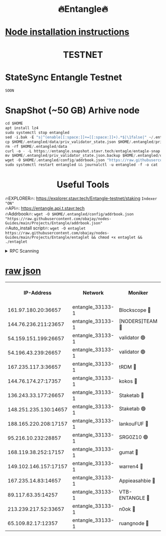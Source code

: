 <h1 align="center"> 🔥Entangle🔥</h1>

[Node installation instructions](https://github.com/obajay/nodes-Guides/tree/main/Projects/Entangle)
=

<h1 align="center"> TESTNET</h1>

# StateSync Entangle Testnet
```python
SOON
```
# SnapShot (~50 GB) Arhive node
```python
cd $HOME
apt install lz4
sudo systemctl stop entangled
sed -i.bak -E "s|^(enable[[:space:]]+=[[:space:]]+).*$|\1false|" ~/.entangled/config/config.toml
cp $HOME/.entangled/data/priv_validator_state.json $HOME/.entangled/priv_validator_state.json.backup
rm -rf $HOME/.entangled/data
curl -o - -L https://entangle.snapshot.stavr.tech/entagle/entagle-snap.tar.lz4 | lz4 -c -d - | tar -x -C $HOME/.entangled --strip-components 2
mv $HOME/.entangled/priv_validator_state.json.backup $HOME/.entangled/data/priv_validator_state.json
wget -O $HOME/.entangled/config/addrbook.json "https://raw.githubusercontent.com/obajay/nodes-Guides/main/Projects/Entangle/addrbook.json"
sudo systemctl restart entangled && journalctl -u entangled -f -o cat
```
 <h1 align="center"> Useful Tools</h1>
 
🔥EXPLORER🔥: https://explorer.stavr.tech/Entangle-testnet/staking        `Indexer "ON"` \
🔥API🔥:      https://entangle.api.t.stavr.tech \
🔥Addrbook🔥: ```wget -O $HOME/.entangled/config/addrbook.json "https://raw.githubusercontent.com/obajay/nodes-Guides/main/Projects/Entangle/addrbook.json"``` \
🔥Auto_install script🔥:  `wget -O entaglet https://raw.githubusercontent.com/obajay/nodes-Guides/main/Projects/Entangle/entaglet && chmod +x entaglet && ./entaglet`


<details>
<summary>RPC Scanning</summary>

<h2 align="center"> We scan nodes in real time every 4 hours. And we provide the final result of RPC endpoints.
We cannot influence the operation of these nodes in any way. </h2>


```python
If Voting Power is higher than 0 --> then the Node is a validator of the network and may be subject to attack and be a potential threat to the chain.
```
```python
We marked such validators with a red symbol
```

</details>

[raw json](https://rpc-check.entangt.stavr.tech/entangt/rpc-entangt-result.json)
=


<table><tr><th>IP-Address</th><th>Network</th><th>Moniker</th><th>Latest Block Height</th><th>Earliest Block Height</th><th>Catching Up</th><th>Tx Index</th><th>Voting Power</th><th>Scan Time</th></tr><tr><td>161.97.180.20:36657</td><td>entangle_33133-1</td><td>Blockscope 🔴</td><td>1325839</td><td>1</td><td>False</td><td>off</td><td>259586473635098</td><td>2023-12-26T04:10:39.736642063UTC</td></tr><tr><td>144.76.236.211:23657</td><td>entangle_33133-1</td><td>[NODERS]TEAM 🔴</td><td>1325842</td><td>1</td><td>False</td><td>off</td><td>47049700500000000</td><td>2023-12-26T04:10:52.179302069UTC</td></tr><tr><td>54.159.151.199:26657</td><td>entangle_33133-1</td><td>validator 🟢</td><td>1280815</td><td>1</td><td>False</td><td>on</td><td>0</td><td>2023-12-26T04:10:59.535363580UTC</td></tr><tr><td>54.196.43.239:26657</td><td>entangle_33133-1</td><td>validator 🟢</td><td>1325844</td><td>1</td><td>False</td><td>on</td><td>0</td><td>2023-12-26T04:11:00.155488273UTC</td></tr><tr><td>167.235.117.3:36657</td><td>entangle_33133-1</td><td>tRDM 🔴</td><td>1325844</td><td>1</td><td>False</td><td>on</td><td>59819660338000</td><td>2023-12-26T04:11:00.637620063UTC</td></tr><tr><td>144.76.174.27:17357</td><td>entangle_33133-1</td><td>kokos 🔴</td><td>1325842</td><td>145001</td><td>False</td><td>on</td><td>89890100000000</td><td>2023-12-26T04:10:49.196076378UTC</td></tr><tr><td>136.243.33.177:26657</td><td>entangle_33133-1</td><td>Staketab 🔴</td><td>1325843</td><td>660001</td><td>False</td><td>on</td><td>57511111100000</td><td>2023-12-26T04:10:54.481465957UTC</td></tr><tr><td>148.251.235.130:14657</td><td>entangle_33133-1</td><td>Staketab 🟢</td><td>1325839</td><td>660801</td><td>False</td><td>on</td><td>0</td><td>2023-12-26T04:10:39.405660314UTC</td></tr><tr><td>188.165.220.208:17157</td><td>entangle_33133-1</td><td>lankouFUF 🔴</td><td>1325840</td><td>725001</td><td>False</td><td>on</td><td>180899900000002</td><td>2023-12-26T04:10:44.883906427UTC</td></tr><tr><td>95.216.10.232:28857</td><td>entangle_33133-1</td><td>SRG0Z10 🟢</td><td>1325839</td><td>842001</td><td>False</td><td>off</td><td>0</td><td>2023-12-26T04:10:37.102049999UTC</td></tr><tr><td>168.119.38.252:17157</td><td>entangle_33133-1</td><td>gumat 🔴</td><td>1325840</td><td>962001</td><td>False</td><td>on</td><td>314013548351851</td><td>2023-12-26T04:10:44.617399529UTC</td></tr><tr><td>149.102.146.157:17157</td><td>entangle_33133-1</td><td>warren4 🔴</td><td>1325842</td><td>1054001</td><td>False</td><td>on</td><td>241531178365442</td><td>2023-12-26T04:10:51.924582982UTC</td></tr><tr><td>167.235.14.83:14657</td><td>entangle_33133-1</td><td>Appieasahbie 🔴</td><td>1325844</td><td>1076001</td><td>False</td><td>on</td><td>44568809900999996</td><td>2023-12-26T04:11:00.373558520UTC</td></tr><tr><td>89.117.63.35:14257</td><td>entangle_33133-1</td><td>VTB-ENTANGLE 🔴</td><td>1325842</td><td>1162001</td><td>False</td><td>off</td><td>115826514071325</td><td>2023-12-26T04:10:49.475140459UTC</td></tr><tr><td>213.239.217.52:33657</td><td>entangle_33133-1</td><td>n0ok 🔴</td><td>1325843</td><td>1225843</td><td>False</td><td>off</td><td>46574292273662988</td><td>2023-12-26T04:10:58.847699201UTC</td></tr><tr><td>65.109.82.17:12357</td><td>entangle_33133-1</td><td>ruangnode 🔴</td><td>1325840</td><td>1312001</td><td>False</td><td>off</td><td>261501785360543</td><td>2023-12-26T04:10:40.183175643UTC</td></tr></table>
